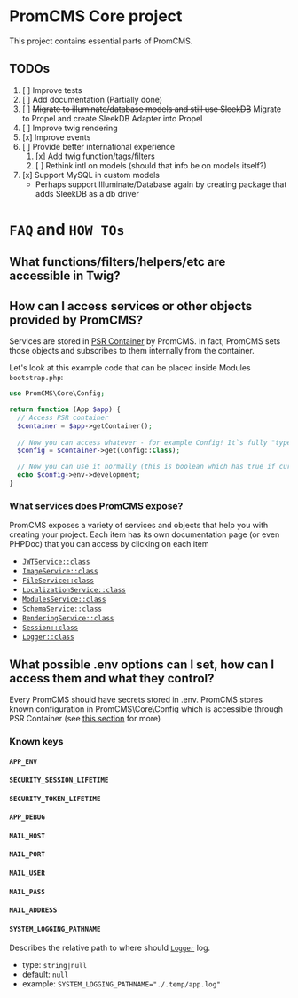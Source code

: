 # PromCMS Core project

This project contains essential parts of PromCMS.

## TODOs

1. [ ] Improve tests
1. [ ] Add documentation (Partially done)
1. [ ] ~~Migrate to illuminate/database models and still use SleekDB~~ Migrate to Propel and create SleekDB Adapter into Propel
1. [ ] Improve twig rendering
1. [x] Improve events
1. [ ] Provide better international experience
    1. [x] Add twig function/tags/filters
    1. [ ] Rethink intl on models (should that info be on models itself?)
1. [x] Support MySQL in custom models 
    * Perhaps support Illuminate/Database again by creating package that adds SleekDB as a db driver

# `FAQ` and `HOW TOs`

## What functions/filters/helpers/etc are accessible in Twig?

## How can I access services or other objects provided by PromCMS?

Services are stored in [PSR Container](https://www.php-fig.org/psr/psr-11/) by PromCMS. In fact, PromCMS sets those objects and subscribes to them internally from the container.

Let's look at this example code that can be placed inside Modules `bootstrap.php`: 
```php
use PromCMS\Core\Config;

return function (App $app) {
  // Access PSR container
  $container = $app->getContainer();
  
  // Now you can access whatever - for example Config! It`s fully "type-safe" ;)
  $config = $container->get(Config::Class);

  // Now you can use it normally (this is boolean which has true if current .env does not have environment specified or has development value)
  echo $config->env->development;
}
```

### What services does PromCMS expose?

PromCMS exposes a variety of services and objects that help you with creating your project. Each item has its own documentation page (or even PHPDoc) that you can access by clicking on each item

- [`JWTService::class`](./src/Services/JWTService.php)
- [`ImageService::class`](./src/Services/ImageService.php)
- [`FileService::class`](./src/Services/FileService.php)
- [`LocalizationService::class`](./src/Services/LocalizationService.php)
- [`ModulesService::class`](./src/Services/ModulesService.php)
- [`SchemaService::class`](./src/Services/SchemaService.php)
- [`RenderingService::class`](./src/Services/RenderingService.php)
- [`Session::class`](./src/Session.php)
- [`Logger::class`](./src/Logger.php)

## What possible .env options can I set, how can I access them and what they control?

Every PromCMS should have secrets stored in .env. PromCMS stores known configuration in PromCMS\Core\Config which is accessible through PSR Container (see [this section](#how-can-i-access-services-or-other-objects-provided-by-promcms) for more)

### Known keys

#### `APP_ENV`
#### `SECURITY_SESSION_LIFETIME`
#### `SECURITY_TOKEN_LIFETIME`
#### `APP_DEBUG`
#### `MAIL_HOST`
#### `MAIL_PORT`
#### `MAIL_USER`
#### `MAIL_PASS`
#### `MAIL_ADDRESS`
#### `SYSTEM_LOGGING_PATHNAME`

Describes the relative path to where should [`Logger`](./src/Logger.php) log. 

- type: `string|null`
- default: `null`
- example: `SYSTEM_LOGGING_PATHNAME="./.temp/app.log"`